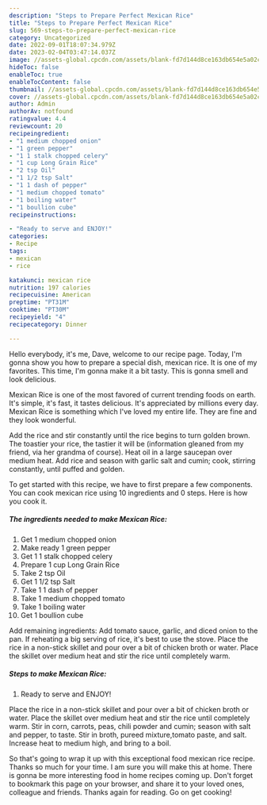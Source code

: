 ```yaml
---
description: "Steps to Prepare Perfect Mexican Rice"
title: "Steps to Prepare Perfect Mexican Rice"
slug: 569-steps-to-prepare-perfect-mexican-rice
category: Uncategorized
date: 2022-09-01T18:07:34.979Z
date: 2023-02-04T03:47:14.037Z
image: //assets-global.cpcdn.com/assets/blank-fd7d144d8ce163db654e5a02c40b08a2775adb7897d16e4062681dc7e1b2800f.png
hideToc: false
enableToc: true
enableTocContent: false
thumbnail: //assets-global.cpcdn.com/assets/blank-fd7d144d8ce163db654e5a02c40b08a2775adb7897d16e4062681dc7e1b2800f.png
cover: //assets-global.cpcdn.com/assets/blank-fd7d144d8ce163db654e5a02c40b08a2775adb7897d16e4062681dc7e1b2800f.png
author: Admin
authorAv: notfound
ratingvalue: 4.4
reviewcount: 20
recipeingredient:
- "1 medium chopped onion"
- "1 green pepper"
- "1 1 stalk chopped celery"
- "1 cup Long Grain Rice"
- "2 tsp Oil"
- "1 1/2 tsp Salt"
- "1 1 dash of pepper"
- "1 medium chopped tomato"
- "1 boiling water"
- "1 boullion cube"
recipeinstructions:

- "Ready to serve and ENJOY!"
categories:
- Recipe
tags:
- mexican
- rice

katakunci: mexican rice 
nutrition: 197 calories
recipecuisine: American
preptime: "PT31M"
cooktime: "PT30M"
recipeyield: "4"
recipecategory: Dinner

---
```



Hello everybody, it's me, Dave, welcome to our recipe page. Today, I'm gonna show you how to prepare a special dish, mexican rice. It is one of my favorites. This time, I'm gonna make it a bit tasty. This is gonna smell and look delicious.

Mexican Rice is one of the most favored of current trending foods on earth. It's simple, it's fast, it tastes delicious. It's appreciated by millions every day. Mexican Rice is something which I've loved my entire life. They are fine and they look wonderful.

Add the rice and stir constantly until the rice begins to turn golden brown. The toastier your rice, the tastier it will be (information gleaned from my friend, via her grandma of course). Heat oil in a large saucepan over medium heat. Add rice and season with garlic salt and cumin; cook, stirring constantly, until puffed and golden.


To get started with this recipe, we have to first prepare a few components. You can cook mexican rice using 10 ingredients and 0 steps. Here is how you cook it.

<!--inarticleads1-->

##### The ingredients needed to make Mexican Rice:

1. Get 1 medium chopped onion
1. Make ready 1 green pepper
1. Get 1 1 stalk chopped celery
1. Prepare 1 cup Long Grain Rice
1. Take 2 tsp Oil
1. Get 1 1/2 tsp Salt
1. Take 1 1 dash of pepper
1. Take 1 medium chopped tomato
1. Take 1 boiling water
1. Get 1 boullion cube


Add remaining ingredients: Add tomato sauce, garlic, and diced onion to the pan. If reheating a big serving of rice, it&#39;s best to use the stove. Place the rice in a non-stick skillet and pour over a bit of chicken broth or water. Place the skillet over medium heat and stir the rice until completely warm. 

<!--inarticleads2-->

##### Steps to make Mexican Rice:


1. Ready to serve and ENJOY!

Place the rice in a non-stick skillet and pour over a bit of chicken broth or water. Place the skillet over medium heat and stir the rice until completely warm. Stir in corn, carrots, peas, chili powder and cumin; season with salt and pepper, to taste. Stir in broth, pureed mixture,tomato paste, and salt. Increase heat to medium high, and bring to a boil. 

So that's going to wrap it up with this exceptional food mexican rice recipe. Thanks so much for your time. I am sure you will make this at home. There is gonna be more interesting food in home recipes coming up. Don't forget to bookmark this page on your browser, and share it to your loved ones, colleague and friends. Thanks again for reading. Go on get cooking!

